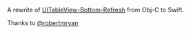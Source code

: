 A rewrite of [UITableView-Bottom-Refresh](https://github.com/robertmryan/UITableView-Bottom-Refresh) from Obj-C to Swift.

Thanks to [@robertmryan](https://github.com/robertmryan)